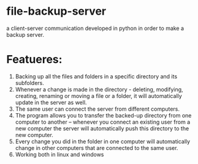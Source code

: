 # file-backup-server

a client-server communication developed in python in order to make a backup server.

# Featueres:
1. Backing up all the files and folders in a specific directory and its subfolders.
2. Whenever a change is made in the directory - deleting, modifying, creating, renaming or moving a file or a folder, it will automatically update in the server as well.
3. The same user can connect the server from different computers.
4. The program allows you to transfer the backed-up directory from one computer to another – whenever you connect an existing user from a new computer the server will automatically push this directory to the new computer.
5. Every change you did in the folder in one computer will automatically change in other computers that are connected to the same user.
6. Working both in linux and windows

